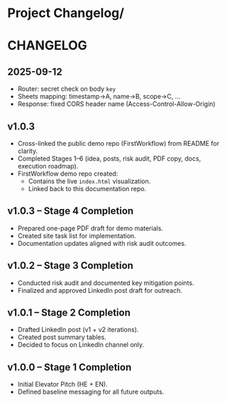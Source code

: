 # Project Changelog/
# CHANGELOG
## 2025-09-12
- Router: secret check on body `key`
- Sheets mapping: timestamp→A, name→B, scope→C, ...
- Response: fixed CORS header name (Access-Control-Allow-Origin)

## v1.0.3
- Cross-linked the public demo repo (FirstWorkflow) from README for clarity.
- Completed Stages 1–6 (idea, posts, risk audit, PDF copy, docs, execution roadmap).
- FirstWorkflow demo repo created:
  - Contains the live `index.html` visualization.
  - Linked back to this documentation repo.

## v1.0.3 – Stage 4 Completion
- Prepared one-page PDF draft for demo materials.
- Created site task list for implementation.
- Documentation updates aligned with risk audit outcomes.

## v1.0.2 – Stage 3 Completion
- Conducted risk audit and documented key mitigation points.
- Finalized and approved LinkedIn post draft for outreach.

## v1.0.1 – Stage 2 Completion
- Drafted LinkedIn post (v1 + v2 iterations).
- Created post summary tables.
- Decided to focus on LinkedIn channel only.

## v1.0.0 – Stage 1 Completion
- Initial Elevator Pitch (HE + EN).
- Defined baseline messaging for all future outputs.
